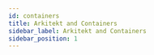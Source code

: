 ```yaml
---
id: containers
title: Arkitekt and Containers
sidebar_label: Arkitekt and Containers
sidebar_position: 1
---
```

